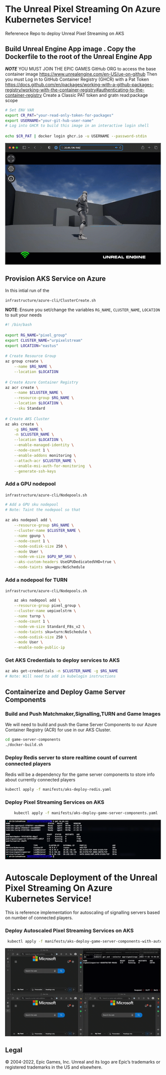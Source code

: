 # The Unreal Pixel Streaming On Azure Kubernetes Service!
Referenece Repo to deploy Unreal Pixel Streaming on AKS

## Build Unreal Engine App image . Copy the Dockerfile to the root of the Unreal Engine App
***NOTE*** YOU MUST JOIN THE EPIC GAMES GitHub ORG to access the base container image
https://www.unrealengine.com/en-US/ue-on-github
Then you must Log in to GitHub Container Registry (GHCR) with a Pat Token
https://docs.github.com/en/packages/working-with-a-github-packages-registry/working-with-the-container-registry#authenticating-to-the-container-registry
Create a Classic PAT token and gratn read:package scope

```bash
# Set ENV VAR
export CR_PAT="your-read-only-token-for-packages"
export USERNAME="your-git-hub-user-name"
# Log into GHCR to build this image in an interactive login shell

echo $CR_PAT | docker login ghcr.io -u USERNAME --password-stdin
```

![](img/UEPS.gif)

## Provision AKS Service on Azure

In this intial run of the 

```infrastructure/azure-cli/ClusterCreate.sh```

**NOTE**: Ensure you set/change the variables `RG_NAME`, `CLUSTER_NAME`, `LOCATION` to suit your needs

```bash
#! /bin/bash

export RG_NAME="pixel_group"
export CLUSTER_NAME="urpixelstream"
export LOCATION="eastus"

# Create Resource Group
az group create \
    --name $RG_NAME \
    --location $LOCATION

# Create Azure Container Registry
az acr create \
    --name $CLUSTER_NAME \
    --resource-group $RG_NAME \
    --location $LOCATION \
    --sku Standard

# Create AKS Cluster
az aks create \
    -g $RG_NAME \
    -n $CLUSTER_NAME \
    --location $LOCATION \
    --enable-managed-identity \
    --node-count 1 \
    --enable-addons monitoring \
    --attach-acr $CLUSTER_NAME \
    --enable-msi-auth-for-monitoring  \
    --generate-ssh-keys
```
### Add a GPU nodepool
```infrastructure/azure-cli/Nodepools.sh```
```bash
# Add a GPU sku nodepool
# Note: Taint the nodepool so that  

az aks nodepool add \
    --resource-group $RG_NAME \
    --cluster-name $CLUSTER_NAME \
    --name gpunp \
    --node-count 1 \
    --node-osdisk-size 250 \
    --mode User \
    --node-vm-size $GPU_NP_SKU \
    --aks-custom-headers UseGPUDedicatedVHD=true \
    --node-taints sku=gpu:NoSchedule
```    

### Add a nodepool for TURN
```infrastructure/azure-cli/Nodepools.sh```
```bash
    az aks nodepool add \
    --resource-group pixel_group \
    --cluster-name uepixelstrm \
    --name turnp \
    --node-count 1 \
    --node-vm-size Standard_F8s_v2 \
    --node-taints sku=turn:NoSchedule \
    --node-osdisk-size 250 \
    --mode User \
    --enable-node-public-ip
```

### Get AKS Credentials to deploy services to AKS
```bash
az aks get-credentials -n $CLUSTER_NAME -g $RG_NAME
# Note: Will need to add in kubelogin instructions
```

## Containerize and Deploy Game Server Components

### Build and Push Matchmaker,Signalling,TURN and Game Images

We will need to build and push the Game Server Components to our Azure Container Registry (ACR) for use in our AKS Cluster.

``` bash
cd game-server-components
./docker-build.sh
```


### Deploy Redis server to store realtime count of current connected players

Redis will be a dependency for the game server components to store info about currently connected  players

```bash
kubectl apply -f manifests/aks-deploy-redis.yaml
```

### Deploy Pixel Streaming Services on AKS
```bash 
    kubectl apply -f manifests/aks-deploy-game-server-components.yaml
```
![](img/aks.png)

# Autoscale Deployment of the Unreal Pixel Streaming On Azure Kubernetes Service!

This is reference implementation for autoscaling of signalling servers based on number of connected players.

### Deploy Autoscaled Pixel Streaming Services on AKS
```bash
 kubectl apply -f manifests/aks-deploy-game-server-components-with-autoscale.yaml
 ```

![](img/SignallingAutoScale.gif)

## Legal
© 2004-2022, Epic Games, Inc. Unreal and its logo are Epic’s trademarks or registered trademarks in the US and elsewhere. 
